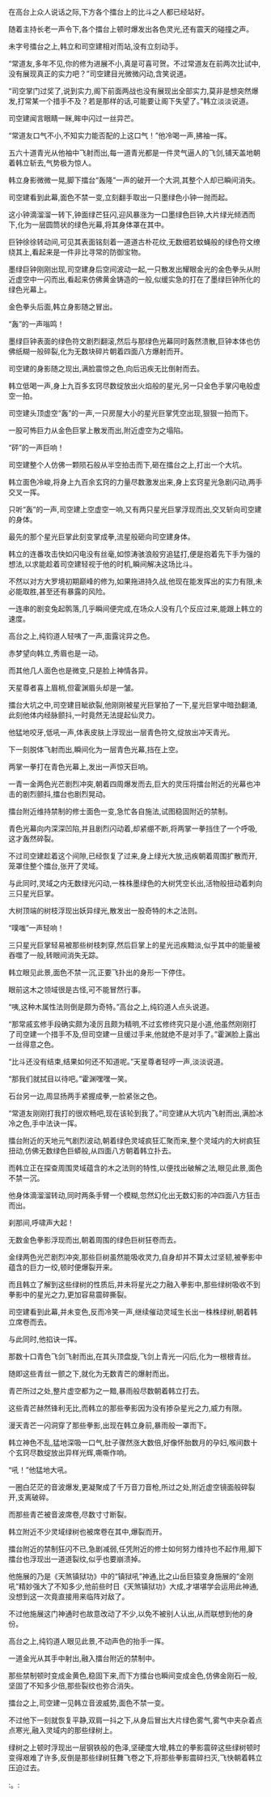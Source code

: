 
在高台上众人说话之际,下方各个擂台上的比斗之人都已经站好。

随着主持长老一声令下,各个擂台上顿时爆发出各色灵光,还有震天的碰撞之声。

未字号擂台之上,韩立和司空建相对而站,没有立刻动手。

“常道友,多年不见,你的修为进展不小,真是可喜可贺。不过常道友在前两次比试中,没有展现真正的实力吧？”司空建目光微微闪动,含笑说道。

“司空掌门过奖了,说到实力,阁下前面两战也没有展现出全部实力,莫非是想突然爆发,打常某一个措手不及？若是那样的话,可能要让阁下失望了。”韩立淡淡说道。

司空建闻言眼睛一眯,眸中闪过一丝异芒。

“常道友口气不小,不知实力能否配的上这口气！”他冷喝一声,拂袖一挥。

五六十道青光从他袖中飞射而出,每一道青光都是一件灵气逼人的飞剑,铺天盖地朝着韩立斩去,气势极为惊人。

韩立身影微微一晃,脚下擂台“轰隆”一声的破开一个大洞,其整个人却已瞬间消失。

司空建看到此幕,面色不禁一变,立刻翻手取出一只墨绿色小钟一抛而起。

这小钟滴溜溜一转下,钟面绿芒狂闪,迎风暴涨为一口墨绿色巨钟,大片绿光倾洒而下,化为一层圆筒状的绿色光幕,将其身体罩在其中。

巨钟徐徐转动间,可见其表面铭刻着一道道古朴花纹,无数细若蚊蝇般的绿色符文缭绕其上,看起来是一件非比寻常的防御宝物。

墨绿巨钟刚刚出现,司空建身后空间波动一起,一只散发出耀眼金光的金色拳头从附近虚空中一闪而出,看起来仿佛黄金铸造的一般,似缓实急的打在了墨绿巨钟所化的绿色光幕上。

金色拳头后面,韩立身影随之冒出。

“轰”的一声嗡鸣！

墨绿巨钟表面的绿色符文剧烈翻滚,然后与那绿色光幕同时轰然溃散,巨钟本体也仿佛纸糊一般碎裂,化为无数块碎片朝着四面八方爆射而开。

司空建的身影随之现出,满脸震惊之色,向后迅疾无比倒射而去。

韩立低喝一声,身上九百多玄窍尽数绽放出火焰般的星光,另一只金色手掌闪电般虚空一拍。

司空建头顶虚空“轰”的一声,一只房屋大小的星光巨掌凭空出现,狠狠一拍而下。

一股可怖巨力从金色巨掌上散发而出,附近虚空为之塌陷。

“砰”的一声巨响！

司空建整个人仿佛一颗陨石般从半空拍击而下,砸在擂台之上,打出一个大坑。

韩立面色冷峻,将身上九百余玄窍的力量尽数激发出来,身上玄窍星光急剧闪动,两手交叉一挥。

只听“轰”的一声,司空建上空虚空一响,又有两只星光巨掌浮现而出,交叉斩向司空建的身体。

最先的那个星光巨掌此刻变掌成拳,流星般砸向司空建身体。

韩立的连番攻击快如闪电没有丝毫,如惊涛骇浪般穷追猛打,便是抱着先下手为强的想法,以求能趁着司空建轻视于他的时机,瞬间解决这场比斗。

不然以对方大罗境初期巅峰的修为,如果拖进持久战,他现在能发挥出的实力有限,未必能取胜,甚至还有暴露的风险。

一连串的剧变兔起鹘落,几乎瞬间便完成,在场众人没有几个反应过来,能跟上韩立的速度。

高台之上,纯钧道人轻咦了一声,面露诧异之色。

赤梦望向韩立,秀眉也是一动。

而其他几人面色也是微变,只是脸上神情各异。

天星尊者喜上眉梢,但霍渊眉头却是一皱。

擂台大坑之中,司空建目眦欲裂,他刚刚被星光巨掌拍了一下,星光巨掌中暗劲翻涌,此刻他体内经脉颤抖,一时竟然无法提起仙灵力。

他猛地咬牙,低吼一声,体表皮肤上浮现出一层青色符文,绽放出冲天青光。

下一刻脱体飞射而出,瞬间化为一层青色光幕,挡在上空。

两掌一拳打在青色光幕上,发出一声惊天巨响。

一青一金两色光芒剧烈冲突,朝着四周爆发而去,巨大的灵压将擂台附近的光幕也冲击的剧烈颤抖,擂台也剧烈晃动。

擂台附近维持禁制的修士面色一变,急忙各自施法,试图稳固附近的禁制。

青色光幕向内深深凹陷,并且剧烈闪动着,却紧绷不断,将两掌一拳挡住了一个呼吸,这才轰然碎裂。

不过司空建趁着这个间隙,已经恢复了过来,身上绿光大放,迅疾朝着周围扩散而开,笼罩住整个擂台,张开了灵域。

与此同时,灵域之内无数绿光闪动,一株株墨绿色的大树凭空长出,活物般扭动着刺向三只星光巨掌。

大树顶端的树枝浮现出妖异绿光,散发出一股奇特的木之法则。

“噗嗤”一声轻响！

三只星光巨掌轻易被那些树枝刺穿,然后巨掌上的星光迅疾黯淡,似乎其中的能量被吞噬了一般,转眼间消失无踪。

韩立眼见此景,面色不禁一沉,正要飞扑出的身形一下停住。

眼前这木之领域很是古怪,可不能冒然行事。

“咦,这种木属性法则倒是颇为奇特。”高台之上,纯钧道人点头说道。

“那常戚玄修手段确实颇为凌厉且颇为精明,不过玄修终究只是小道,他虽然刚刚打了司空建一个措手不及,但司空建一旦缓过手来,他就绝不是对手了。”霍渊脸上露出一丝得意之色。

“比斗还没有结束,结果如何还不知道呢。”天星尊者轻哼一声,淡淡说道。

“那我们就拭目以待吧。”霍渊嘿嘿一笑。

石台另一边,周显扬两手紧握成拳,一脸紧张之色。

“常道友刚刚打我打的很欢畅吧,现在该轮到我了。”司空建从大坑内飞射而出,满脸冰冷之色,手中法诀一挥。

擂台附近的天地元气剧烈波动,朝着绿色灵域疯狂汇聚而来,整个灵域内的大树疯狂扭动,仿佛无数绿色巨蟒般,从四面八方朝着韩立扑去。

而韩立正在探查周围灵域蕴含的木之法则的特性,以便找出破解之法,眼见此景,面色不禁一沉。

他身体滴溜溜转动,同时两条手臂一个模糊,忽然幻化出无数幻影的冲四面八方狂击而出。

刹那间,呼啸声大起！

无数金色拳影浮现而出,朝着周围的绿色巨树狂卷而去。

金绿两色光芒剧烈冲突,那些巨树虽然能吸收灵力,自身却并不算太过坚韧,被拳影中蕴含的巨力一绞,顿时便爆裂开来。

而且韩立了解到这些绿树的性质后,并未将星光之力融入拳影中,那些绿树吸收不到拳影中的星光之力,更加容易震碎撕裂。

司空建看到此幕,并未变色,反而冷笑一声,继续催动灵域生长出一株株绿树,朝着韩立席卷而去。

与此同时,他掐诀一挥。

那数十口青色飞剑飞射而出,在其头顶盘旋,飞剑上青光一闪后,化为一根根青丝。

随即这些青丝一颤之下,就化为无数青芒的爆射而出。

青芒所过之处,整片虚空都为之一黯,暴雨般尽数朝着韩立打去。

这些青芒赫然锋利无比,而韩立的那些拳影因为没有掺杂星光之力,威力有限。

漫天青芒一闪洞穿了那些拳影,出现在韩立身前,暴雨般一罩而下。

韩立神色不乱,猛地深吸一口气,肚子骤然涨大数倍,好像怀胎数月的孕妇,喉间数十个玄窍尽数绽放出异样光辉,嘶嘶作响。

“吼！”他猛地大吼。

一圈白茫茫的音波爆发,更凝聚成了千万音刀音枪,所过之处,附近虚空镜面般碎裂开,支离破碎。

而那些青芒被音波席卷,尽数寸寸断裂。

韩立附近不少灵域绿树也被席卷在其中,爆裂而开。

擂台附近的禁制狂闪不已,急剧减弱,任凭附近的修士如何努力维持也不起作用,脚下擂台也浮现出一道道裂纹,似乎也要崩溃掉。

他施展的乃是《天煞镇狱功》中的“镇狱吼”神通,比之山岳巨猿变身施展的“金刚吼”精妙强大了不知多少,他前些时日《天煞镇狱功》大成,才堪堪学会运用此神通,没想到这一次竟直接用来临阵对敌了。

不过他施展这门神通时也故意改动了不少,以免不被别人认出,从而联想到他的身份。

高台之上,纯钧道人眼见此景,不动声色的抬手一挥。

一道金光从其手中射出,融入擂台附近的禁制中。

那些禁制顿时变成金黄色,稳固下来,而下方擂台也瞬间变成金色,仿佛金刚石一般,坚固了不知多少倍,那些裂纹也弥合消失。

擂台之上,司空建一见韩立音波威势,面色不禁一变。

不过他下一刻就恢复平静,双肩一抖之下,从身后冒出大片绿色雾气,雾气中夹杂着点点寒光,融入灵域内的那些绿树上。

绿树之上顿时浮现出一层钢铁般的色泽,坚硬度大增,韩立的拳影震碎这些绿树顿时变得艰难了许多,反倒是那些绿树狂舞飞卷之下,将那些拳影震碎扫灭,飞快朝着韩立压迫过去。

:。: